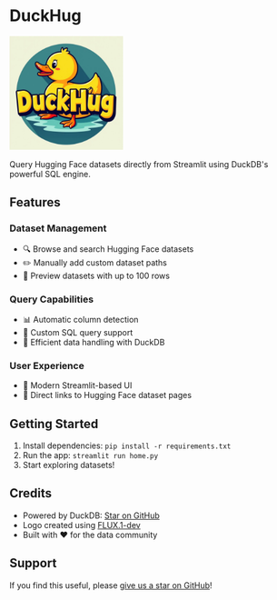 # DuckHug

<img src="public/duckhug_logo.jpg" alt="DuckHug Logo" width="200"/>

Query Hugging Face datasets directly from Streamlit using DuckDB's powerful SQL engine.

## Features

### Dataset Management
- 🔍 Browse and search Hugging Face datasets
- ✏️ Manually add custom dataset paths
- 👀 Preview datasets with up to 100 rows

### Query Capabilities
- 📊 Automatic column detection
- 🔧 Custom SQL query support
- 💪 Efficient data handling with DuckDB

### User Experience
- 🌟 Modern Streamlit-based UI
- 🔗 Direct links to Hugging Face dataset pages

## Getting Started
1. Install dependencies: `pip install -r requirements.txt`
2. Run the app: `streamlit run home.py`
3. Start exploring datasets!

## Credits
- Powered by DuckDB: [Star on GitHub](https://github.com/duckdb/duckdb)
- Logo created using [FLUX.1-dev](https://huggingface.co/black-forest-labs/FLUX.1-dev)
- Built with ❤️ for the data community

## Support
If you find this useful, please [give us a star on GitHub](https://github.com/g-kannan/DuckHug)!
